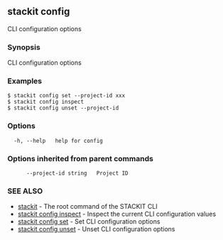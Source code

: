 ## stackit config

CLI configuration options

### Synopsis

CLI configuration options

### Examples

```
$ stackit config set --project-id xxx
$ stackit config inspect
$ stackit config unset --project-id
```

### Options

```
  -h, --help   help for config
```

### Options inherited from parent commands

```
      --project-id string   Project ID
```

### SEE ALSO

* [stackit](./stackit.md)	 - The root command of the STACKIT CLI
* [stackit config inspect](./stackit_config_inspect.md)	 - Inspect the current CLI configuration values
* [stackit config set](./stackit_config_set.md)	 - Set CLI configuration options
* [stackit config unset](./stackit_config_unset.md)	 - Unset CLI configuration options

